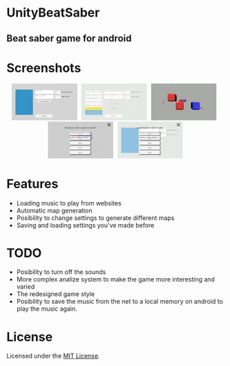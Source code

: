 # UnityBeatSaber
## Beat saber game for android

# Screenshots
<div align="center">
        <img width="30%" src="Screenshots/1.jpg" alt="Screenshots" title="Start menu"</img>
        <img height="0" width="2px">
        <img width="30%" src="Screenshots/2.jpg" alt="Screenshots" title="Loading audio"></img>
        <img height="0" width="2px">
        <img width="30%" src="Screenshots/3.jpg" alt="Screenshots" title="Gameplay"></img>
        <img height="0" width="2px">
        <img width="30%" src="Screenshots/4.jpg" alt="Screenshots" title="Saving settings"></img>
        <img height="0" width="2px">
        <img width="30%" src="Screenshots/5.jpg" alt="Screenshots" title="Loading settings"></img>
</div>

# Features
- Loading music to play from websites
- Automatic map generation
- Posibility to change settings to generate different maps
- Saving and loading settings you've made before

# TODO
- Posibility to turn off the sounds
- More complex analize system to make the game more interesting and varied
- The redesigned game style
- Posibility to save the music from the net to a local memory on android to play the music again.

# License
Licensed under the [MIT License](LICENSE.md).

